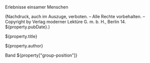 <p class="toc" id="subtitle">Erlebnisse einsamer Menschen</p>
<p class="toc">(Nachdruck, auch im Auszuge, verboten. – Alle Rechte vorbehalten. – 
Copyright by Verlag moderner Lektüre G.&nbsp;m.&nbsp;b.&nbsp;H., Berlin 14. ${property.pubDate}.)</p>
<p class="toc" id="title">${property.title}</p>
<p class="toc" id="author">${property.author}</p>
<p class="toc" id="volume">Band ${property["group-position"]}</p>

